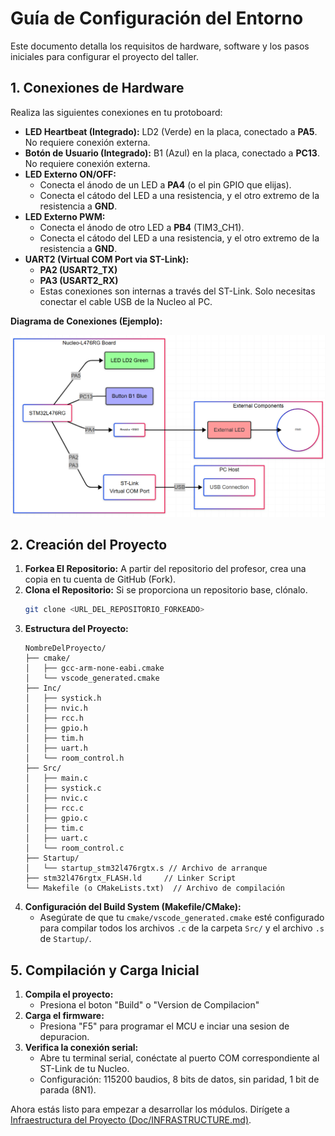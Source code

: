 # Guía de Configuración del Entorno

Este documento detalla los requisitos de hardware, software y los pasos iniciales para configurar el proyecto del taller.

## 1. Conexiones de Hardware

Realiza las siguientes conexiones en tu protoboard:

*   **LED Heartbeat (Integrado):** LD2 (Verde) en la placa, conectado a **PA5**. No requiere conexión externa.
*   **Botón de Usuario (Integrado):** B1 (Azul) en la placa, conectado a **PC13**. No requiere conexión externa.
*   **LED Externo ON/OFF:**
    *   Conecta el ánodo de un LED a **PA4** (o el pin GPIO que elijas).
    *   Conecta el cátodo del LED a una resistencia, y el otro extremo de la resistencia a **GND**.
*   **LED Externo PWM:**
    *   Conecta el ánodo de otro LED a **PB4** (TIM3_CH1).
    *   Conecta el cátodo del LED a una resistencia, y el otro extremo de la resistencia a **GND**.
*   **UART2 (Virtual COM Port via ST-Link):**
    *   **PA2 (USART2_TX)**
    *   **PA3 (USART2_RX)**
    *   Estas conexiones son internas a través del ST-Link. Solo necesitas conectar el cable USB de la Nucleo al PC.

**Diagrama de Conexiones (Ejemplo):**

![HW Diagram](assets/hw_diagram.png)

## 2. Creación del Proyecto

1. **Forkea El Repositorio:** A partir del repositorio del profesor, crea una copia en tu cuenta de GitHub (Fork).
2.  **Clona el Repositorio:** Si se proporciona un repositorio base, clónalo.
    ```bash
    git clone <URL_DEL_REPOSITORIO_FORKEADO>
    ```
3.  **Estructura del Proyecto:**
    ```
    NombreDelProyecto/
    ├── cmake/
    │   ├── gcc-arm-none-eabi.cmake
    │   └── vscode_generated.cmake
    ├── Inc/
    │   ├── systick.h
    │   ├── nvic.h
    │   ├── rcc.h
    │   ├── gpio.h
    │   ├── tim.h
    │   ├── uart.h
    │   └── room_control.h
    ├── Src/
    │   ├── main.c
    │   ├── systick.c
    │   ├── nvic.c
    │   ├── rcc.c
    │   ├── gpio.c
    │   ├── tim.c
    │   ├── uart.c
    │   └── room_control.c
    ├── Startup/
    │   └── startup_stm32l476rgtx.s // Archivo de arranque
    ├── stm32l476rgtx_FLASH.ld     // Linker Script
    └── Makefile (o CMakeLists.txt)  // Archivo de compilación
    ```
3.  **Configuración del Build System (Makefile/CMake):**
    *   Asegúrate de que tu `cmake/vscode_generated.cmake` esté configurado para compilar todos los archivos `.c` de la carpeta `Src/` y el archivo `.s` de `Startup/`.

## 5. Compilación y Carga Inicial

1.  **Compila el proyecto:**
    *   Presiona el boton "Build" o "Version de Compilacion"
2.  **Carga el firmware:**
    *   Presiona "F5" para programar el MCU e inciar una sesion de depuracion.
3.  **Verifica la conexión serial:**
    *   Abre tu terminal serial, conéctate al puerto COM correspondiente al ST-Link de tu Nucleo.
    *   Configuración: 115200 baudios, 8 bits de datos, sin paridad, 1 bit de parada (8N1).

Ahora estás listo para empezar a desarrollar los módulos. Dirígete a [Infraestructura del Proyecto (Doc/INFRASTRUCTURE.md)](Doc/INFRASTRUCTURE.md).